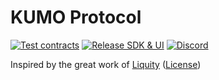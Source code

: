 # KUMO Protocol

[![Test contracts](https://github.com/kumodao/borrowprot/actions/workflows/test-contracts.yml/badge.svg)](https://github.com/kumodao/borrowprot/actions/workflows/test-contracts.yml) [![Release SDK & UI](https://github.com/kumodao/borrowprot/actions/workflows/release.yml/badge.svg)](https://github.com/kumodao/borrowprot/actions/workflows/release.yml) [![Discord](https://img.shields.io/discord/931098119234551868?label=join%20chat&logo=discord&logoColor=white)](https://discord.gg/EfMyuxMmeN)


Inspired by the great work of [Liquity](https://github.com/liquity/dev/) ([License](https://github.com/liquity/dev/blob/main/LICENSE))
